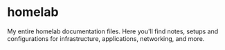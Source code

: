 # homelab
My entire homelab documentation files. Here you'll find notes, setups and configurations for infrastructure, applications, networking, and more.
